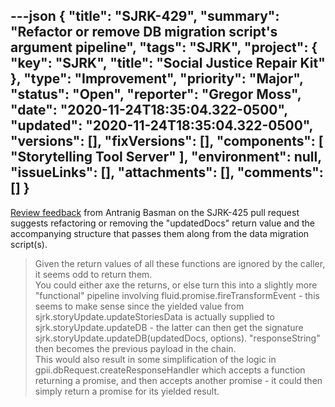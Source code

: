 ---json
{
  "title": "SJRK-429",
  "summary": "Refactor or remove DB migration script's argument pipeline",
  "tags": "SJRK",
  "project": {
    "key": "SJRK",
    "title": "Social Justice Repair Kit"
  },
  "type": "Improvement",
  "priority": "Major",
  "status": "Open",
  "reporter": "Gregor Moss",
  "date": "2020-11-24T18:35:04.322-0500",
  "updated": "2020-11-24T18:35:04.322-0500",
  "versions": [],
  "fixVersions": [],
  "components": [
    "Storytelling Tool Server"
  ],
  "environment": null,
  "issueLinks": [],
  "attachments": [],
  "comments": []
}
---
[Review feedback](https://github.com/fluid-project/sjrk-story-telling/pull/102#pullrequestreview-536966484) from Antranig Basman on the SJRK-425 pull request suggests refactoring or removing the "updatedDocs" return value and the accompanying structure that passes them along from the data migration script(s).

> Given the return values of all these functions are ignored by the caller, it seems odd to return them.\
> You could either axe the returns, or else turn this into a slightly more "functional" pipeline involving fluid.promise.fireTransformEvent - this seems to make sense since the yielded value from sjrk.storyUpdate.updateStoriesData is actually supplied to sjrk.storyUpdate.updateDB - the latter can then get the signature sjrk.storyUpdate.updateDB(updatedDocs, options). "responseString" then becomes the previous payload in the chain.\
> This would also result in some simplification of the logic in gpii.dbRequest.createResponseHandler which accepts a function returning a promise, and then accepts another promise - it could then simply return a promise for its yielded result.

        